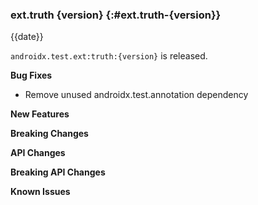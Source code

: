 ### ext.truth {version} {:#ext.truth-{version}}

{{date}}

`androidx.test.ext:truth:{version}` is released.

**Bug Fixes**

* Remove unused androidx.test.annotation dependency

**New Features**

**Breaking Changes**

**API Changes**

**Breaking API Changes**

**Known Issues**

